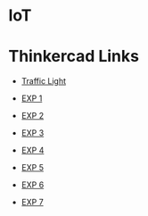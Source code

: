 
# IoT

# Thinkercad Links

- [Traffic 
Light](https://www.tinkercad.com/things/lQL3QABvq5C-amazing-tumelo-inari/editel?sharecode=dl5FwexEvxvDSESmrRW4Q3MdvZB_ZLekqD0V1Z4d0M4)

- [EXP 1 
](https://www.tinkercad.com/things/3n80UVg61YA-mighty-krunk/editel?sharecode=9WkJo_s8vRqxblPjJzfWBsyqWt2OQcV8EADpZ94nLlQ ) 

- [EXP 2 
](https://www.tinkercad.com/things/5C56hq2eWuY-daring-inari-esboo/editel?sharecode=fEAf9V1PEk_TkG8ci6alR5mPCOhM5qrqDFY2Nd0lrtc ) 

- [EXP 3 
](https://www.tinkercad.com/things/cxaLSszpbZh-daring-gaaris/editel?sharecode=9yxPaPIuOiD-ptTRhnkUUwzihaSYN1NmVW39bfMWYvY ) 

- [EXP 4 ]( 
https://www.tinkercad.com/things/0SWe1wmsMGf-exquisite-fyyran/editel?sharecode=93xHjN6rxTKq0Zevbe6Z2TRu0wKd_eQydzgzE3HBhPw ) 

- [EXP 5 ](https://www.tinkercad.com/things/eBYuRmKIRN4-brave-habbi-tumelo/editel?sharecode=Wm1uEOxKc4q_9DzhQGEQap1X9giXR8x3ieLUD-ixsZw) 

- [EXP 6 ](  )

- [EXP 7 ]( https://www.tinkercad.com/things/fGonmPck91s-spectacular-inari/editel?sharecode=rU7_l17wpZG_Xjc1SosaEOyS0co7A93LLy6IPhY3waM )
